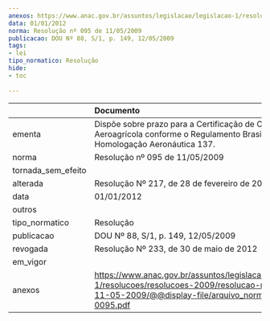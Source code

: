 ```yaml
---
anexos: https://www.anac.gov.br/assuntos/legislacao/legislacao-1/resolucoes/resolucoes-2009/resolucao-no-095-de-11-05-2009/@@display-file/arquivo_norma/RA2009-0095.pdf
data: 01/01/2012
norma: Resolução nº 095 de 11/05/2009
publicacao: DOU Nº 88, S/1, p. 149, 12/05/2009
tags:
- lei
tipo_normatico: Resolução
hide: 
- toc 
 
---
```


|                    | Documento                                                                                                                                                       |
|:-------------------|:----------------------------------------------------------------------------------------------------------------------------------------------------------------|
| ementa             | Dispõe sobre prazo para a Certificação de Operador Aeroagrícola conforme o Regulamento Brasileiro de Homologação Aeronáutica 137.                               |
| norma              | Resolução nº 095 de 11/05/2009                                                                                                                                  |
| tornada_sem_efeito |                                                                                                                                                                 |
| alterada           | Resolução Nº 217, de 28 de fevereiro de 2012                                                                                                                    |
| data               | 01/01/2012                                                                                                                                                      |
| outros             |                                                                                                                                                                 |
| tipo_normatico     | Resolução                                                                                                                                                       |
| publicacao         | DOU Nº 88, S/1, p. 149, 12/05/2009                                                                                                                              |
| revogada           | Resolução Nº 233, de 30 de maio de 2012                                                                                                                         |
| em_vigor           |                                                                                                                                                                 |
| anexos             | https://www.anac.gov.br/assuntos/legislacao/legislacao-1/resolucoes/resolucoes-2009/resolucao-no-095-de-11-05-2009/@@display-file/arquivo_norma/RA2009-0095.pdf |